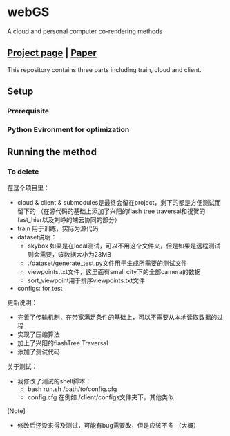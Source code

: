 # webGS
A cloud and personal computer co-rendering methods 

## [Project page](https://github.com/DistilledW/webGS) | [Paper](https://github.com/DistilledW/webGS) 

This repository contains three parts including train, cloud and client. 

## Setup
### Prerequisite
### Python Evironment for optimization
## Running the method
### To delete 
在这个项目里：
- cloud & client & submodules是最终会留在project，剩下的都是方便测试而留下的 （在源代码的基础上添加了兴阳的flash tree traversal和祝贺的fast_hier以及刘峥的端云协同的部分）
- train 用于训练，实际为源代码 
- dataset说明：
    - skybox 如果是在local测试，可以不用这个文件夹，但是如果是远程测试则会需要，该数据大小为23MB 
    - ./dataset/generate_test.py文件用于生成所需要的测试文件 
    - viewpoints.txt文件，这里面有small city下的全部camera的数据 
    - sort_viewpoint用于排序viewpoints.txt文件 
- configs: for test 

更新说明： 
- 完善了传输机制，在带宽满足条件的基础上，可以不需要从本地读取数据的过程
- 实现了压缩算法 
- 加上了兴阳的flashTree Traversal
- 添加了测试代码 

关于测试：
- 我修改了测试的shell脚本：
    - bash run.sh /path/to/config.cfg 
    - config.cfg 在例如./client/configs文件夹下，其他类似

[Note] 
- 修改后还没来得及测试，可能有bug需要改，但是应该不多 （大概） 